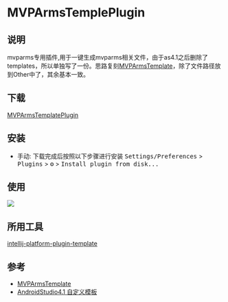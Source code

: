 # MVPArmsTemplePlugin
## 说明
<!-- Plugin description -->
mvparms专用插件,用于一键生成mvparms相关文件，由于as4.1之后删除了templates，所以单独写了一份。思路复刻[MVPArmsTemplate](https://github.com/JessYanCoding/MVPArmsTemplate)，除了文件路径放到Other中了，其余基本一致。
<!-- Plugin description end -->

## 下载
[MVPArmsTemplatePlugin](https://github.com/nifengxiao/MVPArmsTemplePlugin/raw/master/plugins/MVPArmsTemplatePlugin-1.0.0.jar)

## 安装
- 手动:
  下载完成后按照以下步骤进行安装
  <kbd>Settings/Preferences</kbd> > <kbd>Plugins</kbd> > <kbd>⚙️</kbd> > <kbd>Install plugin from disk...</kbd>

## 使用
![](https://github.com/nifengxiao/MVPArmsTemplePlugin/blob/master/pic/mvparms%E4%BD%BF%E7%94%A8%E8%AF%B4%E6%98%8E.png)

## 所用工具
[intellij-platform-plugin-template](https://github.com/JetBrains/intellij-platform-plugin-template)

## 参考
- [MVPArmsTemplate](https://github.com/JessYanCoding/MVPArmsTemplate)
- [AndroidStudio4.1 自定义模板](https://www.bigademo.com/2021/01/20/AndroidStudio%204.1%E8%87%AA%E5%AE%9A%E4%B9%89%E6%A8%A1/index.html)
